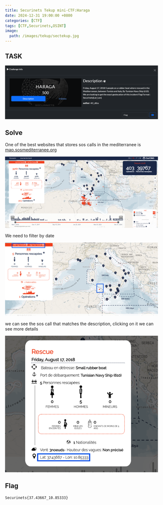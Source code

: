```yaml
---
title: Securinets Tekup mini-CTF:Haraga
date: 2024-12-31 19:00:00 +0800
categories: [CTF]
tags: [CTF,Securinets,OSINT]
image:
  path: /images/tekup/sectekup.jpg
---
```

## TASK 

  <img src="/images/tekup/harga/task.png" alt="Securinets" style="width: auto; height: auto; margin-right: 10%;" />

## Solve 
One of the best websites that stores sos calls in the mediterranee is [map.sosmediterranee.org](https://map.sosmediterranee.org/)

  <img src="/images/tekup/harga/map.png" alt="Securinets" style="width: auto; height: auto; margin-right: 10%;" />

We need to filter by date

  <img src="/images/tekup/harga/incident.png" alt="Securinets" style="width: auto; height: auto; margin-right: 10%;" />

we can see the sos call that matches the description, clicking on it we can see more details 

  <img src="/images/tekup/harga/falag.png" alt="Securinets" style="width: auto; height: auto; margin-right: 10%;" />

## Flag

```
Securinets{37.43667_10.85333}
```